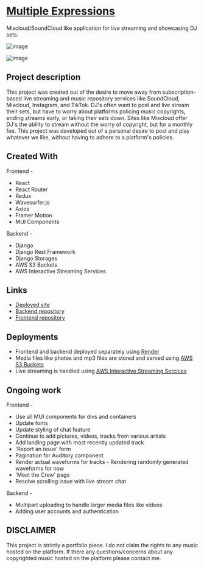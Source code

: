 # [Multiple Expressions](https://multiple-expressions.onrender.com/)

Mixcloud/SoundCloud like application for live streaming and showcasing DJ sets.

![image](https://github.com/JackPadalino/Multiple_Expressions_frontend/assets/97137486/6c6636e6-77ec-49bd-b216-18f6db4dadf1)

![image](https://github.com/JackPadalino/Multiple_Expressions_frontend/assets/97137486/a24c6722-ab20-47b8-887f-4fe7613175ff)

## Project description

This project was created out of the desire to move away from subscription-based live streaming and music repository services like SoundCloud, Mixcloud, Instagram, and TikTok.
DJ's often want to post and live stream their sets, but have to worry about platforms policing music copyrights, ending streams early, or taking their sets down. Sites like Mixcloud offer DJ's the ability to stream without the worry of copyright, but for a monthly fee. This project was developed out of a personal desire to post and play whatever we like, without having to adhere to
a platform's policies.

## Created With

Frontend -

- React
- React Router
- Redux
- Wavesurfer.js
- Axios
- Framer Motion
- MUI Components

Backend -

- Django
- Django Rest Framework
- Django Storages
- AWS S3 Buckets
- AWS Interactive Streaming Services

## Links

- [Deployed site](https://multiple-expressions.onrender.com/)
- [Backend repository](https://github.com/JackPadalino/Multiple_Expressions_backend)
- [Frontend repository](https://github.com/JackPadalino/Multiple_Expressions_frontend)

## Deployments

- Frontend and backend deployed separately using [Render](https://render.com/)
- Media files like photos and mp3 files are stored and served using [AWS S3 Buckets](https://aws.amazon.com/pm/serv-s3/?gclid=CjwKCAiArLyuBhA7EiwA-qo80DuR-1Ho0HlpGEAZpJ7nbzlrV9BHsflgbBoIbvyVfJ6UekQgGMNvkhoCeeYQAvD_BwE&trk=fecf68c9-3874-4ae2-a7ed-72b6d19c8034&sc_channel=ps&ef_id=CjwKCAiArLyuBhA7EiwA-qo80DuR-1Ho0HlpGEAZpJ7nbzlrV9BHsflgbBoIbvyVfJ6UekQgGMNvkhoCeeYQAvD_BwE:G:s&s_kwcid=AL!4422!3!536452728638!e!!g!!amazon%20s3!11204620052!112938567994)
- Live streaming is handled using [AWS Interactive Streaming Sercices](https://aws.amazon.com/pm/ivs/?gclid=CjwKCAiArLyuBhA7EiwA-qo80DEIg6PNxOBGC80HJIM2W8_tLNZr0A65R3LQ5EwJW3hb5Gn4k79vARoC32AQAvD_BwE&trk=d097123b-f91d-4460-815b-85c3ddbefdc4&sc_channel=ps&ef_id=CjwKCAiArLyuBhA7EiwA-qo80DEIg6PNxOBGC80HJIM2W8_tLNZr0A65R3LQ5EwJW3hb5Gn4k79vARoC32AQAvD_BwE:G:s&s_kwcid=AL!4422!3!629393326042!!!g!!!16080176303!133788124998)

## Ongoing work

Frontend -

- Use all MUI components for divs and containers
- Update fonts
- Update styling of chat feature
- Continue to add pictures, videos, tracks from various artists
- Add landing page with most recently updated track
- 'Report an issue' form
- Pagination for Auditory component
- Render actual waveforms for tracks - Rendering randomly generated waveforms for now
- 'Meet the Crew' page
- Resolve scrolling issue with live stream chat

Backend -

- Multipart uploading to handle larger media files like videos
- Adding user accounts and authentication

## **DISCLAIMER**

This project is strictly a portfolio piece. I do not claim the rights to any music hosted on the platform.
If there any questions/concerns about any copyrighted music hosted on the platform please contact me.
